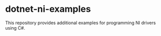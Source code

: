 # dotnet-ni-examples
This repository provides additional examples for programming NI drivers using C#.
